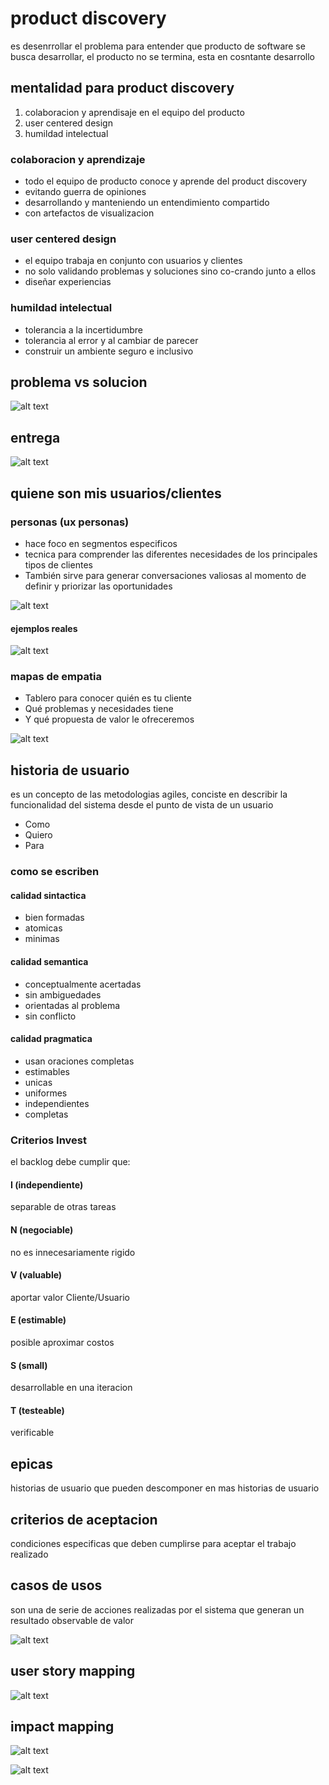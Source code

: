 # product discovery

es desenrrollar el problema para entender que producto de software se busca desarrollar, el producto no se termina, esta en cosntante desarrollo

## mentalidad para product discovery

1. colaboracion y aprendisaje en el equipo del producto
2. user centered design
3. humildad intelectual

### colaboracion y aprendizaje

- todo el equipo de producto conoce y aprende del product discovery
- evitando guerra de opiniones
- desarrollando y manteniendo un entendimiento compartido
- con artefactos de visualizacion

### user centered design

- el equipo trabaja en conjunto con usuarios y clientes
- no solo validando problemas y soluciones sino co-crando junto a ellos
- diseñar experiencias

### humildad intelectual

- tolerancia a la incertidumbre
- tolerancia al error y al cambiar de parecer
- construir un ambiente seguro e inclusivo

## problema vs solucion

![alt text](image-8.png)

## entrega

![alt text](image-9.png)

## quiene son mis usuarios/clientes

### personas (ux personas)

- hace foco en segmentos especificos
- tecnica para comprender las diferentes necesidades de los principales tipos de clientes
- También sirve para generar conversaciones valiosas al momento de definir y priorizar las oportunidades

![alt text](image-10.png)

#### ejemplos reales

![alt text](image-11.png)

### mapas de empatia

- Tablero para conocer quién es tu cliente
- Qué problemas y necesidades tiene
- Y qué propuesta de valor le ofreceremos

![alt text](image-12.png)

## historia de usuario

es un concepto de las metodologias agiles, conciste en describir la funcionalidad del sistema desde el punto de vista de un usuario

- Como <persona>
- Quiero <funcion>
- Para <objetivo>

### como se escriben

#### calidad sintactica

- bien formadas
- atomicas
- minimas

#### calidad semantica

- conceptualmente acertadas
- sin ambiguedades
- orientadas al problema
- sin conflicto

#### calidad pragmatica

- usan oraciones completas
- estimables
- unicas
- uniformes
- independientes
- completas

### Criterios Invest

el backlog debe cumplir que:

#### I (independiente)

separable de otras tareas

#### N (negociable)

no es innecesariamente rigido

#### V (valuable)

aportar valor Cliente/Usuario

#### E (estimable)

posible aproximar costos

#### S (small)

desarrollable en una iteracion

#### T (testeable)

verificable

## epicas

historias de usuario que pueden descomponer en mas historias de usuario

## criterios de aceptacion

condiciones especificas que deben cumplirse para aceptar el trabajo realizado

## casos de usos

son una de serie de acciones realizadas por el sistema que generan un resultado observable de valor

![alt text](image-15.png)

## user story mapping

![alt text](image-16.png)

## impact mapping

![alt text](image-17.png)

![alt text](image-18.png)

